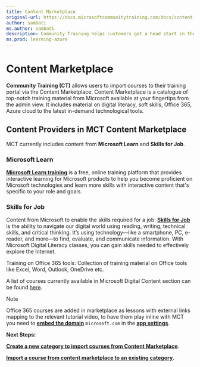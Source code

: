 ```yaml
---
title: Content Marketplace
original-url: https://docs.microsoftcommunitytraining.com/docs/content-marketplace
author: sambati
ms.author: sambati
description: Community Training helps customers get a head start in their training programs with content marketplace features
ms.prod: learning-azure
---
```


# Content Marketplace

**Community Training (CT)** allows users to import courses to their training portal via the Content Marketplace. Content Marketplace is a catalogue of top-notch training material from Microsoft available at your fingertips from the admin view.  It includes material on digital literacy, soft skills, Office 365, Azure cloud to the latest in-demand technological tools.

## Content Providers in MCT Content Marketplace

MCT currently includes content from **Microsoft Learn** and **Skills for Job**.

### Microsoft Learn

[**Microsoft Learn training**](/training/support/faq?pivots=general) is a free, online training platform that provides interactive learning for Microsoft products to help you become proficient on Microsoft technologies and learn more skills with interactive content that's specific to your role and goals.

### Skills for Job

Content from Microsoft to enable the skills required for a job: [**Skills for Job**](https://www.microsoft.com/digital-literacy) is the ability to navigate our digital world using reading, writing, technical skills, and critical thinking. It’s using technology—like a smartphone, PC, e-reader, and more—to find, evaluate, and communicate information. With Microsoft Digital Literacy classes, you can gain skills needed to effectively explore the Internet.

Training on Office 365 tools: Collection of training material on Office tools like Excel, Word, Outlook, OneDrive etc.

A list of courses currently available in Microsoft Digital Content section can be found [here](https://github.com/MicrosoftDocs/microsoft-community-training/files/8229076/MS_Digitalcontent_Courselist_Feb2022.csv).

> [!NOTE]
> Office 365 courses are added in marketplace as lessons with external links mapping to the relevant tutorial video, to have them play inline with MCT you need to [**embed the domain**](../../../settings/configurations-on-the-training-platform.md#allow-external-video-embedding-into-ct) `microsoft.com` in the [**app settings**](../../../settings/configurations-on-the-training-platform.md#steps-to-set-the-configurations-on-the-platform).

**Next Steps:**

 [**Create a new category to import courses from Content Marketplace**](create-a-category.md#create-a-new-category).

 [**Import a course from content marketplace to an existing category**](create-a-new-course.md#option-2---add-course-via-content-marketplace).
